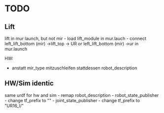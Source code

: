 # TODO

## Lift

lift in mur launch, but not mir
    - load lift_module in mur.lauch
    - connect left_lift_bottom (mir) ->lift_top -> UR or left_lift_bottom (mir) ->ur in mur.launch

HW:
- anstatt mir_type mitzuschleifen stattdessen robot_description 

## HW/Sim identic

same urdf for hw and sim
    - remap robot_description
    - robot_state_publisher
        - change tf_prefix to ""
    - joint_state_publisher
        - change tf_prefix to "UR16_l/"
